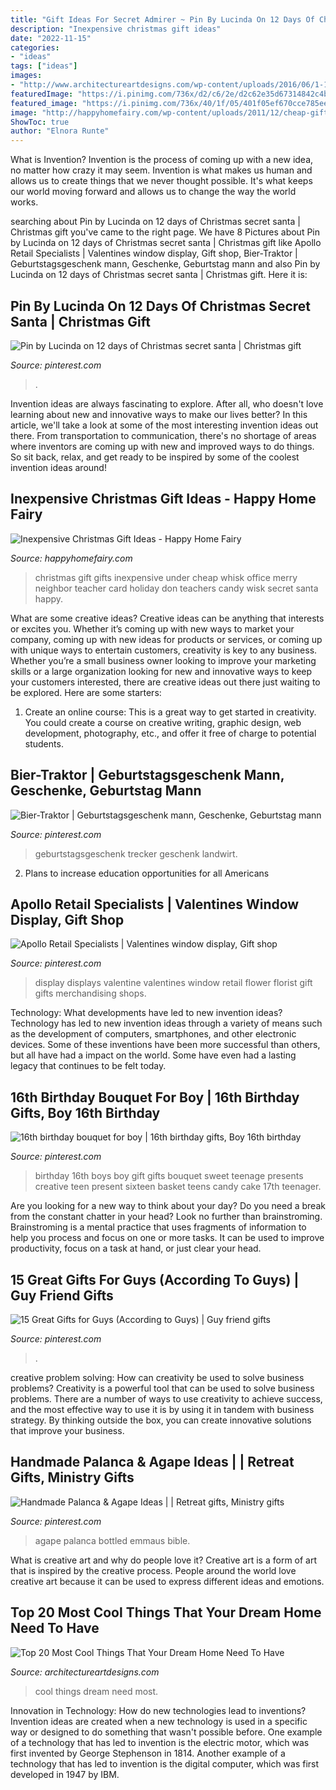 ```yaml
---
title: "Gift Ideas For Secret Admirer ~ Pin By Lucinda On 12 Days Of Christmas Secret Santa"
description: "Inexpensive christmas gift ideas"
date: "2022-11-15"
categories:
- "ideas"
tags: ["ideas"]
images:
- "http://www.architectureartdesigns.com/wp-content/uploads/2016/06/1-13.jpg"
featuredImage: "https://i.pinimg.com/736x/d2/c6/2e/d2c62e35d67314842c4b4e60558258e4--store-displays-window-displays.jpg"
featured_image: "https://i.pinimg.com/736x/40/1f/05/401f05ef670cce785ee20f97a6c5e71f.jpg"
image: "http://happyhomefairy.com/wp-content/uploads/2011/12/cheap-gift-101.jpg"
ShowToc: true
author: "Elnora Runte"
---
```



What is Invention?
Invention is the process of coming up with a new idea, no matter how crazy it may seem. Invention is what makes us human and allows us to create things that we never thought possible. It's what keeps our world moving forward and allows us to change the way the world works.

	

		
searching about Pin by Lucinda on 12 days of Christmas secret santa | Christmas gift you've came to the right page. We have 8 Pictures about Pin by Lucinda on 12 days of Christmas secret santa | Christmas gift like Apollo Retail Specialists | Valentines window display, Gift shop, Bier-Traktor | Geburtstagsgeschenk mann, Geschenke, Geburtstag mann and also Pin by Lucinda on 12 days of Christmas secret santa | Christmas gift. Here it is:
		
    
## Pin By Lucinda On 12 Days Of Christmas Secret Santa | Christmas Gift

<img loading=lazy src="https://i.pinimg.com/736x/2e/3e/f8/2e3ef856b9757e2d16ce35c17353d262.jpg" onerror="this.onerror=null;this.src='https://tse3.mm.bing.net/th?id=OIP.anEMtg_eac0Cs13JtN31jgHaNK&amp;pid=15.1';" alt="Pin by Lucinda on 12 days of Christmas secret santa | Christmas gift">

_Source: pinterest.com_

>. 

	

Invention ideas are always fascinating to explore. After all, who doesn't love learning about new and innovative ways to make our lives better? In this article, we'll take a look at some of the most interesting invention ideas out there. From transportation to communication, there's no shortage of areas where inventors are coming up with new and improved ways to do things. So sit back, relax, and get ready to be inspired by some of the coolest invention ideas around!

    
## Inexpensive Christmas Gift Ideas - Happy Home Fairy

<img loading=lazy src="http://happyhomefairy.com/wp-content/uploads/2011/12/cheap-gift-101.jpg" onerror="this.onerror=null;this.src='https://tse1.mm.bing.net/th?id=OIP.gl8xsLvL3VqC2ptqpskgxQHaQt&amp;pid=15.1';" alt="Inexpensive Christmas Gift Ideas - Happy Home Fairy">

_Source: happyhomefairy.com_

>christmas gift gifts inexpensive under cheap whisk office merry neighbor teacher card holiday don teachers candy wisk secret santa happy. 

	

What are some creative ideas?
Creative ideas can be anything that interests or excites you. Whether it’s coming up with new ways to market your company, coming up with new ideas for products or services, or coming up with unique ways to entertain customers, creativity is key to any business. Whether you’re a small business owner looking to improve your marketing skills or a large organization looking for new and innovative ways to keep your customers interested, there are creative ideas out there just waiting to be explored. Here are some starters: 
1) Create an online course: This is a great way to get started in creativity. You could create a course on creative writing, graphic design, web development, photography, etc., and offer it free of charge to potential students.

    
## Bier-Traktor | Geburtstagsgeschenk Mann, Geschenke, Geburtstag Mann

<img loading=lazy src="https://i.pinimg.com/736x/40/1f/05/401f05ef670cce785ee20f97a6c5e71f.jpg" onerror="this.onerror=null;this.src='https://tse2.mm.bing.net/th?id=OIP.JgSNXaaB9_PEQcTEbSrPKQHaJ3&amp;pid=15.1';" alt="Bier-Traktor | Geburtstagsgeschenk mann, Geschenke, Geburtstag mann">

_Source: pinterest.com_

>geburtstagsgeschenk trecker geschenk landwirt. 

	

2. Plans to increase education opportunities for all Americans 

    
## Apollo Retail Specialists | Valentines Window Display, Gift Shop

<img loading=lazy src="https://i.pinimg.com/736x/d2/c6/2e/d2c62e35d67314842c4b4e60558258e4--store-displays-window-displays.jpg" onerror="this.onerror=null;this.src='https://tse4.mm.bing.net/th?id=OIP.LU5M6FpOftbm62xkb573xQHaKO&amp;pid=15.1';" alt="Apollo Retail Specialists | Valentines window display, Gift shop">

_Source: pinterest.com_

>display displays valentine valentines window retail flower florist gift gifts merchandising shops. 

	

Technology: What developments have led to new invention ideas?
Technology has led to new invention ideas through a variety of means such as the development of computers, smartphones, and other electronic devices. Some of these inventions have been more successful than others, but all have had a impact on the world. Some have even had a lasting legacy that continues to be felt today.

    
## 16th Birthday Bouquet For Boy | 16th Birthday Gifts, Boy 16th Birthday

<img loading=lazy src="https://i.pinimg.com/736x/04/25/7a/04257a695480cfd40b1278fdb3d82216.jpg" onerror="this.onerror=null;this.src='https://tse4.mm.bing.net/th?id=OIP.YNWOYXl84vDeT5DWGVkjhwHaNK&amp;pid=15.1';" alt="16th birthday bouquet for boy | 16th birthday gifts, Boy 16th birthday">

_Source: pinterest.com_

>birthday 16th boys boy gift gifts bouquet sweet teenage presents creative teen present sixteen basket teens candy cake 17th teenager. 

	

Are you looking for a new way to think about your day? Do you need a break from the constant chatter in your head? Look no further than brainstroming. Brainstroming is a mental practice that uses fragments of information to help you process and focus on one or more tasks. It can be used to improve productivity, focus on a task at hand, or just clear your head.

    
## 15 Great Gifts For Guys (According To Guys) | Guy Friend Gifts

<img loading=lazy src="https://i.pinimg.com/736x/99/27/b0/9927b08fb3e789b8b9fb28debefe7f3c.jpg" onerror="this.onerror=null;this.src='https://tse4.mm.bing.net/th?id=OIP.qYdH4ty6Z_hIZMkDzQXQkwHaLF&amp;pid=15.1';" alt="15 Great Gifts for Guys (According to Guys) | Guy friend gifts">

_Source: pinterest.com_

>. 

	

creative problem solving: How can creativity be used to solve business problems?
Creativity is a powerful tool that can be used to solve business problems. There are a number of ways to use creativity to achieve success, and the most effective way to use it is by using it in tandem with business strategy. By thinking outside the box, you can create innovative solutions that improve your business.

    
## Handmade Palanca &amp; Agape Ideas | | Retreat Gifts, Ministry Gifts

<img loading=lazy src="https://i.pinimg.com/736x/36/e7/0d/36e70d541e9b44ec57301ff82898171e.jpg" onerror="this.onerror=null;this.src='https://tse2.mm.bing.net/th?id=OIP.ZVzSrodi1bq5OKxID7cUZAHaMT&amp;pid=15.1';" alt="Handmade Palanca &amp; Agape Ideas | | Retreat gifts, Ministry gifts">

_Source: pinterest.com_

>agape palanca bottled emmaus bible. 

	

What is creative art and why do people love it?
Creative art is a form of art that is inspired by the creative process. People around the world love creative art because it can be used to express different ideas and emotions.

    
## Top 20 Most Cool Things That Your Dream Home Need To Have

<img loading=lazy src="http://www.architectureartdesigns.com/wp-content/uploads/2016/06/1-13.jpg" onerror="this.onerror=null;this.src='https://tse4.mm.bing.net/th?id=OIP.1cfr5l89ku-GKQf1u4N-GAHaLH&amp;pid=15.1';" alt="Top 20 Most Cool Things That Your Dream Home Need To Have">

_Source: architectureartdesigns.com_

>cool things dream need most. 

	

Innovation in Technology: How do new technologies lead to inventions?
Invention ideas are created when a new technology is used in a specific way or designed to do something that wasn't possible before. One example of a technology that has led to invention is the electric motor, which was first invented by George Stephenson in 1814. Another example of a technology that has led to invention is the digital computer, which was first developed in 1947 by IBM.

